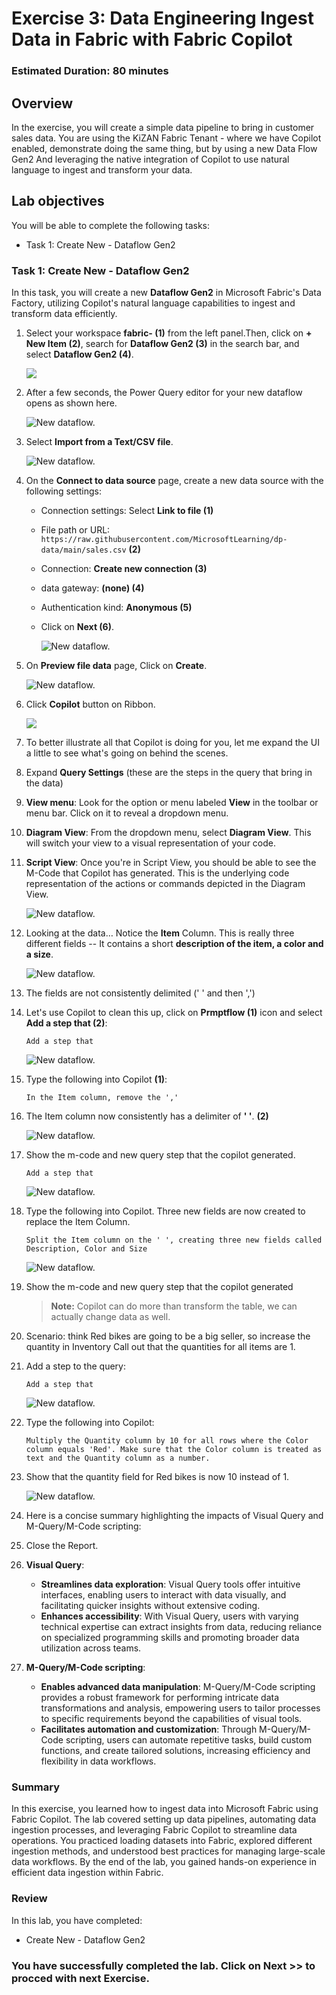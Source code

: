 # Exercise 3: Data Engineering Ingest Data in Fabric with Fabric Copilot

### Estimated Duration: 80 minutes

## Overview

In the exercise, you will create a simple data pipeline to bring in customer sales data. You are using the KiZAN Fabric Tenant - where we have Copilot enabled, demonstrate doing the same thing, but by using a new Data Flow Gen2 And leveraging the native integration of Copilot to use natural language to ingest and transform your data.

## Lab objectives

You will be able to complete the following tasks:

- Task 1: Create New - Dataflow Gen2
 
### Task 1: Create New - Dataflow Gen2

In this task, you will create a new **Dataflow Gen2** in Microsoft Fabric's Data Factory, utilizing Copilot's natural language capabilities to ingest and transform data efficiently.

1. Select your workspace **fabric-<inject key="DeploymentID" enableCopy="false"/> (1)** from the left panel.Then, click on **+ New Item (2)**, search for **Dataflow Gen2 (3)** in the search bar, and select **Dataflow Gen2 (4)**.

    ![](./Images/Updated/E3-T1-S1.png)

1. After a few seconds, the Power Query editor for your new dataflow opens as shown here.

   ![New dataflow.](./Images/new-dataflow.png)

1. Select **Import from a Text/CSV file**.

   ![New dataflow.](./Images/f33.png)

1. On the **Connect to data source** page, create a new data source with the following settings:

    - Connection settings: Select **Link to file (1)**
    - File path or URL: `https://raw.githubusercontent.com/MicrosoftLearning/dp-data/main/sales.csv` **(2)**
    - Connection: **Create new connection (3)**
    - data gateway: **(none) (4)**
    - Authentication kind: **Anonymous (5)**
    - Click on **Next (6)**.

      ![New dataflow.](./Images/29.png)

1. On **Preview file data** page, Click on **Create**.

   ![New dataflow.](./Images/30.png)

1. Click **Copilot** button on Ribbon. 

    ![](./Images/Updated/E3-T1-S6.png)

1. To better illustrate all that Copilot is doing for you, let me expand the UI a little to see what's going on behind the scenes.

1. Expand **Query Settings** (these are the steps in the query that bring in the data)

1. **View menu**: Look for the option or menu labeled **View** in the toolbar or menu bar. Click on it to reveal a dropdown menu.

1. **Diagram View**: From the dropdown menu, select **Diagram View**. This will switch your view to a visual representation of your code.

1. **Script View**: Once you're in Script View, you should be able to see the M-Code that Copilot has generated. This is the underlying code representation of the actions or commands depicted in the Diagram View.

   ![New dataflow.](./Images/1.png)

1. Looking at the data… Notice the **Item** Column. This is really three different fields -- It contains a short **description of the item, a color and a size**.

   ![New dataflow.](./Images/f35.png)

1.	The fields are not consistently delimited (' ' and then ',')

1. Let's use Copilot to clean this up, click on **Prmptflow (1)** icon and select **Add a step that (2)**:

    ```
   	Add a step that
    ```
    ![New dataflow.](./Images/f36.png)

1. Type the following into Copilot **(1)**:
 
    ```
    In the Item column, remove the ','
    ```
 
1. The Item column now consistently has a delimiter of **' '**. **(2)**

   ![New dataflow.](./Images/f55.png)

1. Show the m-code and new query step that the copilot generated.
 
   ```
   Add a step that
   ```
   ![New dataflow.](./Images/3.png)

1. Type the following into Copilot. Three new fields are now created to replace the Item Column.
 
    ```
    Split the Item column on the ' ', creating three new fields called Description, Color and Size
    ```

   ![New dataflow.](./Images/f37.png)

1. Show the m-code and new query step that the copilot generated
 
   >**Note:** Copilot can do more than transform the table, we can actually change data as well.

1. Scenario: think Red bikes are going to be a big seller, so increase the quantity in Inventory
Call out that the quantities for all items are 1.
 
1. Add a step to the query:

   ```
   Add a step that
   ```
   ![New dataflow.](./Images/3.png)

1. Type the following into Copilot:
 
    ```
    Multiply the Quantity column by 10 for all rows where the Color column equals 'Red'. Make sure that the Color column is treated as text and the Quantity column as a number.
    ```
 
1. Show that the quantity field for Red bikes is now 10 instead of 1.

   ![New dataflow.](./Images/6.png)
 
1. Here is a concise summary highlighting the impacts of Visual Query and M-Query/M-Code scripting:

1. Close the Report.

1. **Visual Query**:
   - **Streamlines data exploration**: Visual Query tools offer intuitive interfaces, enabling users to interact with data visually, and facilitating quicker insights without extensive coding.
   - **Enhances accessibility**: With Visual Query, users with varying technical expertise can extract insights from data, reducing reliance on specialized programming skills and promoting broader data utilization across teams.

1. **M-Query/M-Code scripting**:
   - **Enables advanced data manipulation**: M-Query/M-Code scripting provides a robust framework for performing intricate data transformations and analysis, empowering users to tailor processes to specific requirements beyond the capabilities of visual tools.
   - **Facilitates automation and customization**: Through M-Query/M-Code scripting, users can automate repetitive tasks, build custom functions, and create tailored solutions, increasing efficiency and flexibility in data workflows.

### Summary

In this exercise, you learned how to ingest data into Microsoft Fabric using Fabric Copilot. The lab covered setting up data pipelines, automating data ingestion processes, and leveraging Fabric Copilot to streamline data operations. You practiced loading datasets into Fabric, explored different ingestion methods, and understood best practices for managing large-scale data workflows. By the end of the lab, you gained hands-on experience in efficient data ingestion within Fabric.

### Review
In this lab, you have completed:

  + Create New - Dataflow Gen2

### You have successfully completed the lab. Click on Next >> to procced with next Exercise.
